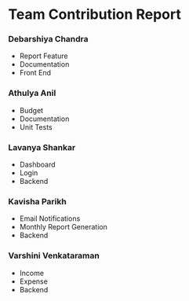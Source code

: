 # Team Contribution Report

### Debarshiya Chandra
- Report Feature
- Documentation
- Front End

### Athulya Anil
- Budget
- Documentation
- Unit Tests

### Lavanya Shankar
- Dashboard
- Login
- Backend

### Kavisha Parikh
- Email Notifications
- Monthly Report Generation
- Backend

### Varshini Venkataraman
- Income
- Expense
- Backend
